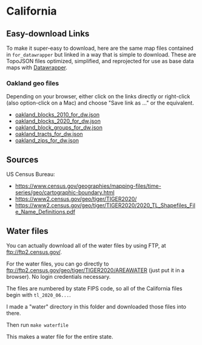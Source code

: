 # California

## Easy-download Links

To make it super-easy to download, here are the same map files contained in `for_datawrapper` but linked in a way that is simple to download. These are TopoJSON files optimized, simplified, and reprojected for use as base data maps with [Datawrapper](https://datawrapper.de).

### Oakland geo files

Depending on your browser, either click on the links directly or right-click (also option-click on a Mac) and choose "Save link as ..." or the equivalent. 

- [oakland_blocks_2010_for_dw.json](https://raw.githubusercontent.com/ReallyGoodSmarts/map-library/main/california/for_datawrapper/oakland_blocks_2010_for_dw.json)
- [oakland_blocks_2020_for_dw.json](https://raw.githubusercontent.com/ReallyGoodSmarts/map-library/main/california/for_datawrapper/oakland_blocks_2020_for_dw.json)
- [oakland_block_groups_for_dw.json](https://raw.githubusercontent.com/ReallyGoodSmarts/map-library/main/california/for_datawrapper/oakland_block_groups_for_dw.json)
- [oakland_tracts_for_dw.json](https://raw.githubusercontent.com/ReallyGoodSmarts/map-library/main/california/for_datawrapper/oakland_tracts_for_dw.json)
- [oakland_zips_for_dw.json](https://raw.githubusercontent.com/ReallyGoodSmarts/map-library/main/california/for_datawrapper/oakland_zips_for_dw.json)

## Sources

US Census Bureau:

- https://www.census.gov/geographies/mapping-files/time-series/geo/cartographic-boundary.html
- https://www2.census.gov/geo/tiger/TIGER2020/
- https://www2.census.gov/geo/tiger/TIGER2020/2020_TL_Shapefiles_File_Name_Definitions.pdf

## Water files

You can actually download all of the water files by using FTP, at ftp://ftp2.census.gov/.

For the water files, you can go directly to ftp://ftp2.census.gov/geo/tiger/TIGER2020/AREAWATER (just put it in a browser). No login credentials necessary.

The files are numbered by state FIPS code, so all of the California files begin with `tl_2020_06...`.

I made a "water" directory in this folder and downloaded those files into there. 

Then run `make waterfile`

This makes a water file for the entire state.
